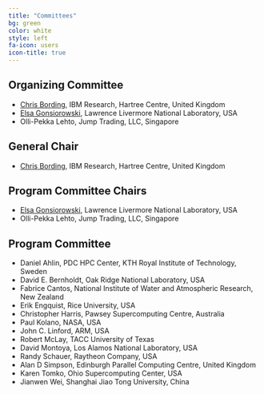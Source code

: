 ```yaml
---
title: "Committees"
bg: green
color: white
style: left
fa-icon: users
icon-title: true
---
```


## Organizing Committee

* [Chris Bording](https://researcher.watson.ibm.com/researcher/view.php?person=ibm-Chris.Bording), IBM Research, Hartree Centre, United Kingdom
* [Elsa Gonsiorowski](https://computation.llnl.gov/about/our-people/highlights/elsa-gonsiorowski), Lawrence Livermore National Laboratory, USA
* Olli-Pekka Lehto, Jump Trading, LLC, Singapore

## General Chair

* [Chris Bording](https://researcher.watson.ibm.com/researcher/view.php?person=ibm-Chris.Bording), IBM Research, Hartree Centre, United Kingdom

## Program Committee Chairs

* [Elsa Gonsiorowski](https://computation.llnl.gov/about/our-people/highlights/elsa-gonsiorowski), Lawrence Livermore National Laboratory, USA
* Olli-Pekka Lehto, Jump Trading, LLC, Singapore

## Program Committee
* Daniel Ahlin, PDC HPC Center, KTH Royal Institute of Technology, Sweden
* David E. Bernholdt, Oak Ridge National Laboratory, USA
* Fabrice Cantos, National Institute of Water and Atmospheric Research, New Zealand
* Erik Engquist, Rice University, USA
* Christopher Harris, Pawsey Supercomputing Centre, Australia
* Paul Kolano, NASA, USA
* John C. Linford, ARM, USA
* Robert McLay, TACC University of Texas
* David Montoya, Los Alamos National Laboratory, USA
* Randy Schauer, Raytheon Company, USA
* Alan D Simpson, Edinburgh Parallel Computing Centre, United Kingdom
* Karen Tomko, Ohio Supercomputing Center, USA
* Jianwen Wei, Shanghai Jiao Tong University, China


